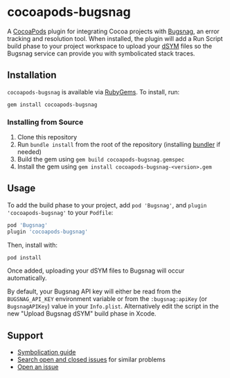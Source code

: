 # cocoapods-bugsnag

A [CocoaPods](https://cocoapods.org) plugin for integrating Cocoa projects with
[Bugsnag](https://bugsnag.com), an error tracking and resolution tool. When
installed, the plugin will add a Run Script build phase to your project workspace
to upload your
[dSYM](http://noverse.com/blog/2010/03/how-to-deal-with-an-iphone-crash-report/)
files so the Bugsnag service can provide you with symbolicated stack traces.

## Installation

`cocoapods-bugsnag` is available via [RubyGems](https://rubygems.org). To
install, run:

    gem install cocoapods-bugsnag

### Installing from Source

1. Clone this repository
2. Run `bundle install` from the root of the repository (installing
   [bundler](http://bundler.io) if needed)
3. Build the gem using `gem build cocoapods-bugsnag.gemspec`
4. Install the gem using `gem install cocoapods-bugsnag-<version>.gem`

## Usage

To add the build phase to your project, add `pod 'Bugsnag'`, and `plugin 'cocoapods-bugsnag'` to your `Podfile`:

```ruby
pod 'Bugsnag'
plugin 'cocoapods-bugsnag'
```

Then, install with: 

```bash
pod install
```

Once added, uploading your dSYM files to Bugsnag will occur automatically.

By default, your Bugsnag API key will either be read from the `BUGSNAG_API_KEY`
environment variable or from the `:bugsnag:apiKey` (or `BugsnagAPIKey`) value in your
`Info.plist`. Alternatively edit the script in the new "Upload Bugsnag dSYM" build 
phase in Xcode.

## Support

* [Symbolication guide](https://docs.bugsnag.com/platforms/ios/symbolication-guide/)
* [Search open and closed issues](https://github.com/bugsnag/cocoapods-bugsnag/issues?utf8=✓&q=is%3Aissue)
  for similar problems
* [Open an issue](https://github.com/bugsnag/cocoapods-bugsnag/issues/new)
